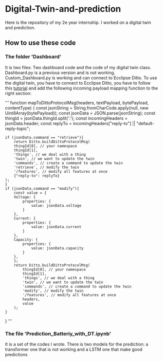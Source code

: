 # Digital-Twin-and-prediction

Here is the repository of my 2e year internship.
I worked on a digital twin and prediction.

## How to use these code

### The folder 'Dashboard'
It is two files: Two dashboard code and the code of my digital twin class. Dashboard.py is a previous version and is not working. Custom_Dashboard.py is working and can connect to Ecclipse Ditto.
To use the digital twin, you have to connect to Ecclipse Ditto, you have to follow this [tutorial](https://www.hivemq.com/blog/hands-on-guide-using-mqtt-hivemq-eclipse-ditto-digital-twins-iiot/) and add the following incoming payload mapping function to the right section:

'''
function mapToDittoProtocolMsg(headers, textPayload, bytePayload, contentType) {
    const jsonString = String.fromCharCode.apply(null, new Uint8Array(bytePayload));
    const jsonData = JSON.parse(jsonString); 
    const thingId = jsonData.thingId.split(':');
    const incomingHeaders = jsonData.header; 
    const replyTo = incomingHeaders["reply-to"] || "default-reply-topic";
    
    if (jsonData.command == "retrieve"){
        return Ditto.buildDittoProtocolMsg(
        thingId[0], // your namespace 
        thingId[1], 
        'things', // we deal with a thing
        'twin', // we want to update the twin
        'commands', // create a command to update the twin
        'retrieve', // modify the twin
        '/features', // modify all features at once
        {"reply-to": replyTo}
    );
    }
    if (jsonData.command == "modify"){
        const value = { 
        Voltage: { 
            properties: { 
                value: jsonData.voltage 
            } 
        },
        Current: { 
            properties: { 
                value: jsonData.current 
            } 
        }, 
		Capacity: { 
            properties: { 
                value: jsonData.capacity 
            } 
        },   
        };    
        return Ditto.buildDittoProtocolMsg(
            thingId[0], // your namespace 
            thingId[1], 
            'things', // we deal with a thing
            'twin', // we want to update the twin
            'commands', // create a command to update the twin
            'modify', // modify the twin
            '/features', // modify all features at once
            headers, 
            value
        );    
    }

}
'''

### The file 'Prediction_Batteriy_with_DT.ipynb'

It is a set of the codes I wrote. There is two models for the prediction: a transformer one that is not working and a LSTM one that make good predictions 
